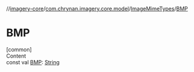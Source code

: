 //[imagery-core](../../../index.md)/[com.chrynan.imagery.core.model](../index.md)/[ImageMimeTypes](index.md)/[BMP](-b-m-p.md)



# BMP  
[common]  
Content  
const val [BMP](-b-m-p.md): [String](https://kotlinlang.org/api/latest/jvm/stdlib/kotlin/-string/index.html)  



